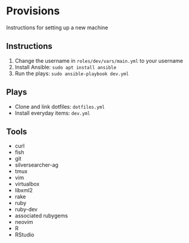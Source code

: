 Provisions
==========
Instructions for setting up a new machine

Instructions
------------
1. Change the username in `roles/dev/vars/main.yml` to your username
2. Install Ansible: `sudo apt install ansible`
3. Run the plays: `sudo ansible-playbook dev.yml`

Plays
---------
- Clone and link dotfiles: `dotfiles.yml`
- Install everyday items: `dev.yml`

Tools
-----
 - curl
 - fish
 - git
 - silversearcher-ag
 - tmux
 - vim
 - virtualbox
 - libxml2
 - rake
 - ruby
 - ruby-dev
 - associated rubygems
 - neovim
 - R
 - RStudio
